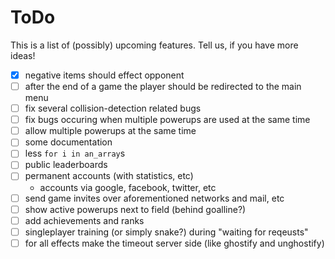 # ToDo

This is a list of (possibly) upcoming features. Tell us, if you have more ideas!

- [x] negative items should effect opponent
- [ ] after the end of a game the player should be redirected to the main menu
- [ ] fix several collision-detection related bugs
- [ ] fix bugs occuring when multiple powerups are used at the same time
- [ ] allow multiple powerups at the same time
- [ ] some documentation
- [ ] less ```for i in an_array```s
- [ ] public leaderboards
- [ ] permanent accounts (with statistics, etc)
  * accounts via google, facebook, twitter, etc
- [ ] send game invites over aforementioned networks and mail, etc
- [ ] show active powerups next to field (behind goalline?)
- [ ] add achievements and ranks
- [ ] singleplayer training (or simply snake?) during "waiting for reqeusts"
- [ ] for all effects make the timeout server side (like ghostify and unghostify)